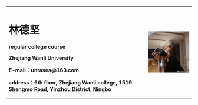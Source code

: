 <table border="0">
  <tr>
    <td width="75%">
      <h1>林德坚</h1>
      <p><b>regular college course</b></p>
      <p><b>Zhejiang Wanli University</b></p>
      <p><b>E-mail：unrasea@163.com</b></p>
      <p><b>address：6th floor, Zhejiang Wanli college, 1519 Shengmo Road, Yinzhou District, Ningbo</b></p>
    </td>
    <td width="25%">
      <img src="/1.jpg" width="100%">
        </td>
  </tr>
</table>
